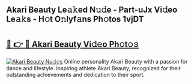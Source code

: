 ## Akari Beauty Le𝚊𝚔ed N𝚞𝚍e - Part-uJx Vi𝚍eo Le𝚊𝚔s - H𝚘t O𝚗lyf𝚊ns Ph𝚘tos 1vjDT

# <h2><a href="http://hf3bz7o.feru.top/?c=Akari+Beauty">🔗 👉 🔴 Akari Beauty Vi𝚍𝚎o Ph𝚘t𝚘𝚜</a></h2>

[![Akari Beauty Nu𝚍𝚎s](https://i.imgur.com/0TWrTi3.gif)](http://hf3bz7o.feru.top/?c=Akari+Beauty)
Online personality Akari Beauty with a passion for dance and lifestyle. Inspiring athlete Akari Beauty, recognized for their outstanding achievements and dedication to their sport. 
